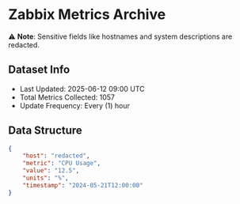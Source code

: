 # Zabbix Metrics Archive

⚠️ **Note**: Sensitive fields like hostnames and system descriptions are redacted.

## Dataset Info
- Last Updated: 2025-06-12 09:00 UTC
- Total Metrics Collected: 1057
- Update Frequency: Every (1) hour

## Data Structure
```json
{
    "host": "redacted",
    "metric": "CPU Usage",
    "value": "12.5",
    "units": "%",
    "timestamp": "2024-05-21T12:00:00"
}
```
